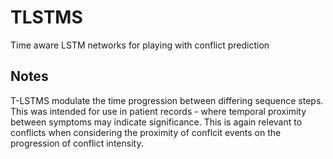 # TLSTMS

Time aware LSTM networks for playing with conflict prediction 

## Notes 
T-LSTMS modulate the time progression between differing sequence steps. This was intended for use in patient records - where temporal proximity between symptoms may indicate significance. This is again relevant to conflicts when considering the proximity of conflcit events on the progression of conflict intensity. 

